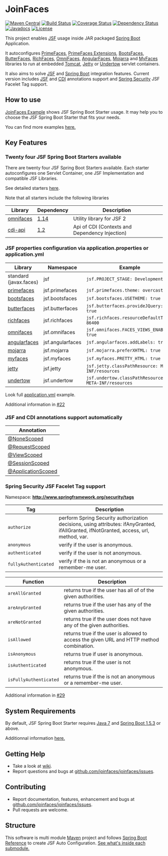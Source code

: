 JoinFaces
=============================
[![Maven Central](https://maven-badges.herokuapp.com/maven-central/org.joinfaces/jsf-spring-boot-starter/badge.svg)](https://maven-badges.herokuapp.com/maven-central/org.joinfaces/jsf-spring-boot-starter)
[![Build Status](https://travis-ci.org/joinfaces/joinfaces.svg?branch=master)](https://travis-ci.org/joinfaces/joinfaces)
[![Coverage Status](https://coveralls.io/repos/github/joinfaces/joinfaces/badge.svg?branch=master)](https://coveralls.io/github/joinfaces/joinfaces?branch=master)
[![Dependency Status](https://www.versioneye.com/user/projects/57914d6251500e0049408026/badge.svg?style=flat)](https://www.versioneye.com/user/projects/57914d6251500e0049408026)
[![Javadocs](http://javadoc.io/badge/org.joinfaces/jsf-spring-boot-build.svg)](http://javadoc.io/doc/org.joinfaces/jsf-spring-boot-build)
[![License](http://img.shields.io/:license-apache-blue.svg)](http://www.apache.org/licenses/LICENSE-2.0.html)

This project enables [JSF](http://www.oracle.com/technetwork/java/javaee/javaserverfaces-139869.html) usage inside JAR packaged [Spring Boot](http://projects.spring.io/spring-boot/) Application. 

It autoconfigures [PrimeFaces](http://primefaces.org/), [PrimeFaces Extensions](http://primefaces-extensions.github.io/), [BootsFaces](http://bootsfaces.net/), [ButterFaces](http://butterfaces.org/), [RichFaces](https://github.com/richfaces/richfaces), [OmniFaces](http://omnifaces.org/), [AngularFaces](http://angularfaces.net/), [Mojarra](https://javaserverfaces.java.net/) and [MyFaces](http://myfaces.apache.org/) libraries to run at embedded [Tomcat](http://tomcat.apache.org/), [Jetty](http://www.eclipse.org/jetty) or [Undertow](http://undertow.io) servlet containers.

It also aims to solve [JSF](http://www.oracle.com/technetwork/java/javaee/javaserverfaces-139869.html) and [Spring Boot](http://projects.spring.io/spring-boot/) integration features. Current version includes [JSF](http://www.oracle.com/technetwork/java/javaee/javaserverfaces-139869.html) and [CDI](http://www.cdi-spec.org/) annotations support and [Spring Security](http://projects.spring.io/spring-security/) JSF Facelet Tag support.


## How to use

[JoinFaces Example](https://github.com/joinfaces/joinfaces-example) shows JSF Spring Boot Starter usage. It may help you to choose the JSF Spring Boot Starter that fits your needs.

You can find more examples [here.](https://github.com/joinfaces/joinfaces/wiki/Some-examples-of-JSF-Spring-Boot-Starter-usage)

## Key Features

### Twenty four JSF Spring Boot Starters available

There are twenty four JSF Spring Boot Starters available. Each starter autoconfigures one Servlet Container, one JSF Implementation and compatible JSF Libraries. 

See detailed starters [here](https://github.com/joinfaces/joinfaces/wiki/JSF-Spring-Boot-Starters).

Note that all starters include the following libraries

Library | Dependency | Description
------------ | ------------- | -------------
[omnifaces](http://omnifaces.org/) | [1.14](http://search.maven.org/#artifactdetails\|org.omnifaces\|omnifaces\|1.14\|jar) | Utility library for JSF 2
[cdi-api](http://www.cdi-spec.org/) | [1.2](http://search.maven.org/#artifactdetails\|javax.enterprise\|cdi-api\|1.2\|jar) | Api of CDI (Contexts and Dependency Injection)

### JSF properties configuration via application.properties or application.yml

Library | Namespace | Example
------------ | ------------- | ---------
standard (javax.faces) | jsf | `jsf.PROJECT_STAGE: Development`
[primefaces](http://primefaces.org/) | jsf.primefaces | `jsf.primefaces.theme: overcast`
[bootsfaces](http://bootsfaces.net/) | jsf.bootsfaces | `jsf.bootsfaces.USETHEME: true`
[butterfaces](http://butterfaces.org/) | jsf.butterfaces | `jsf.butterfaces.provideJQuery: true`
[richfaces](https://github.com/richfaces/richfaces) | jsf.richfaces | `jsf.richfaces.resourceDefaultTTL: 86400`
[omnifaces](http://omnifaces.org/) | jsf.omnifaces | `jsf.omnifaces.FACES_VIEWS_ENABLED: true`
[angularfaces](http://angularfaces.net/) | jsf.angularfaces | `jsf.angularfaces.addLabels: true`
[mojarra](https://javaserverfaces.java.net/) | jsf.mojarra | `jsf.mojarra.preferXHTML: true`
[myfaces](http://myfaces.apache.org/) | jsf.myfaces | `jsf.myfaces.PRETTY_HTML: true`
[jetty](http://www.eclipse.org/jetty) | jsf.jetty | `jsf.jetty.classPathResource: META-INF/resources`
[undertow](http://undertow.io) | jsf.undertow | `jsf.undertow.classPathResource: META-INF/resources`

Look full [application.yml](https://github.com/joinfaces/joinfaces/blob/master/jsf-spring-boot-autoconfigure/src/test/resources/application.yml) example.

Additional information in [#22](https://github.com/joinfaces/joinfaces/issues/22)

### JSF and CDI annotations support automatically

Annotation |
------- |
[@NoneScoped](http://docs.oracle.com/javaee/7/api/javax/faces/bean/NoneScoped.html) |
[@RequestScoped](http://docs.oracle.com/javaee/7/api/javax/enterprise/context/RequestScoped.html) |
[@ViewScoped](http://docs.oracle.com/javaee/7/api/javax/faces/view/ViewScoped.html) |
[@SessionScoped](http://docs.oracle.com/javaee/7/api/javax/enterprise/context/SessionScoped.html) |
[@ApplicationScoped](http://docs.oracle.com/javaee/7/api/javax/enterprise/context/ApplicationScoped.html) |

### Spring Security JSF Facelet Tag support 

Namespace: **http://www.springframework.org/security/tags**

Tag | Description
------------ | -------------
`authorize` | perform Spring Security authorization decisions, using attributes: ifAnyGranted, ifAllGranted, ifNotGranted, access, url, method, var.
`anonymous` | verify if the user is anonymous.
`authenticated` | verify if the user is not anonymous.
`fullyAuthenticated` | verify if the is not an anonymous or a remember-me user.

Function | Description
------------ | -------------
`areAllGranted` | returns true if the user has all of of the given authorities.
`areAnyGranted` | returns true if the user has any of the given authorities.
`areNotGranted` | returns true if the user does not have any of the given authorities.
`isAllowed` | returns true if the user is allowed to access the given URL and HTTP method combination.
`isAnonymous` | returns true if user is anonymous.
`isAuthenticated` | returns true if the user is not anonymous.
`isFullyAuthenticated` | returns true if the is not an anonymous or a remember-me user.

Additional information in [#29](https://github.com/joinfaces/joinfaces/issues/29)

## System Requirements

By default, JSF Spring Boot Starter requires [Java 7](http://java.com) and [Spring Boot 1.5.3](http://projects.spring.io/spring-boot/) or above. 

Additionnal information [here.](https://github.com/joinfaces/joinfaces/wiki/System-Requirements)

## Getting Help

* Take a look at [wiki](https://github.com/joinfaces/joinfaces/wiki).
* Report questions and bugs at [github.com/joinfaces/joinfaces/issues](https://github.com/joinfaces/joinfaces/issues).

## Contributing

* Report documentation, features, enhancement and bugs at [github.com/joinfaces/joinfaces/issues](https://github.com/joinfaces/joinfaces/issues).
* Pull requests are welcome.

## Structure

This software is multi module [Maven](http://maven.apache.org) project and follows [Spring Boot Reference](http://docs.spring.io/spring-boot/docs/current/reference/html/boot-features-developing-auto-configuration.html) to create JSF Auto Configuration. [See what's inside each submodule.](https://github.com/joinfaces/joinfaces/wiki/Structure-of-the-software)
